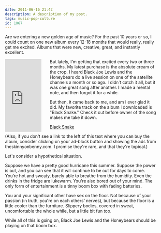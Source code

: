```yaml
---
date: 2011-06-16 21:42
description: A description of my post.
tags: music-pop-culture
id: 1067
---
```

Are we entering a new golden age of music?  For the past 10 years or so, I could count on one new album every 12-18 months that would really, really get me excited.  Albums that were new, creative, great, and instantly excellent.
<!--more-->

<div style="float:left;margin:0 2em 0 0;"><iframe src="http://rcm.amazon.com/e/cm?lt1=_blank&bc1=000000&IS2=1&bg1=FFFFFF&fc1=000000&lc1=0000FF&t=theskinnyonbe-20&o=1&p=8&l=as1&m=amazon&f=ifr&ref=tf_til&asins=B004Q8HJO2" style="width:120px;height:240px;" scrolling="no" marginwidth="0" marginheight="0" frameborder="0"></iframe></div>

But lately, I'm getting that excited every two or three months.  My latest purchase is the absolute cream of the crop.  I heard Black Joe Lewis and the Honeybears do a live session on one of the satellite channels a month or so ago.  I didn't catch it all, but it was one great song after another.  I made a mental note, and then forgot it for a while.

But then, it came back to me, and am I ever glad it did.  My favorite track on the album I downloaded is "Black Snake."  Check it out before owner of the song makes me take it down.

<script type="text/javascript" src="http://mediaplayer.yahoo.com/js"></script><a href="/sound/BlackSnake.mp3">Black Snake</a>

(Also, if you don't see a link to the left of this text where you can buy the album, consider clicking on your ad-block button and showing the ads from theskinnyonbenny.com.  I promise they're rare, and that they're topical.)

Let's consider a hypothetical situation.

Suppose we have a pretty good hurricane this summer.  Suppose the power is out, and you can see that it will continue to be out for days to come.  You're hot and sweaty, barely able to breathe from the humidity.  Even the drinks in the fridge are lukewarm.  You're also bored out of your mind.  The only form of entertainment is a tinny boom box with fading batteries.  

You and your significant other have sex on the floor.  Not because of your passion (in truth, you're on each others' nerves), but because the floor is a little cooler than the furniture.  Slippery bodies, covered in sweat, uncomfortable the whole while, but a little bit fun too.

While all of this is going on, Black Joe Lewis and the Honeybears should be playing on that boom box.